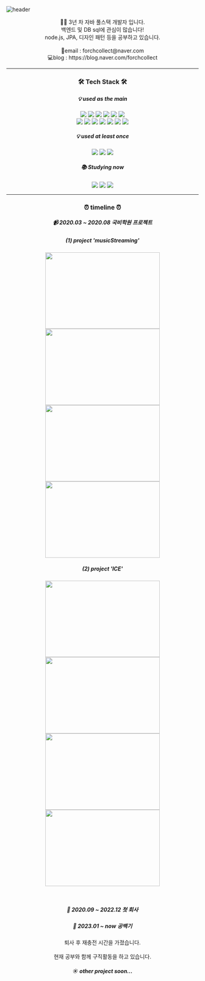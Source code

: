 ![header](https://capsule-render.vercel.app/api?type=soft&color=633122&height=140&text=forchcollect&fontSize=50&fontAlign=28&fontColor=FFFFFF&desc=개발은%20초콜릿처럼%20달달하게&descAlign=61&descAlignY=53)

<p align="center">
🙋‍♀️ 3년 차 자바 풀스택 개발자 입니다.<br>
백엔드 및 DB sql에 관심이 많습니다! <br>
node.js, JPA, 디자인 패턴 등을 공부하고 있습니다.<br>
<br>
📧email : forchcollect@naver.com <br>
💻blog : https://blog.naver.com/forchcollect <br>
</p>

<hr>
<h3 align="center">🛠 Tech Stack 🛠</h3>
<h5 align="center">💡 used as the main</h5>
<p align="center">
    <img src="https://img.shields.io/badge/Java-007396?style=flat-square&logoColor=white"/>
    <img src="https://img.shields.io/badge/Spring-6DB33F?style=flat-square&logo=spring&logoColor=white"/>
    <img src="https://img.shields.io/badge/Spring%20Boot-6DB33F?style=flat-square&logo=springboot&logoColor=white"/>
    <img src="https://img.shields.io/badge/JSP-F37626?style=flat-square&logoColor=white"/>
    <img src="https://img.shields.io/badge/JavaScript-F7DF1E?style=flat-square&logo=JavaScript&logoColor=black"/>
    <img src="https://img.shields.io/badge/jQuery-0769AD?style=flat-square&logo=jQuery&logoColor=white"/>
    <br>
    <img src="https://img.shields.io/badge/HTML5-E34F26?style=flat-square&logo=HTML5&logoColor=white"/>
    <img src="https://img.shields.io/badge/CSS3-1572B6?style=flat-square&logo=css3&logoColor=white"/>
    <img src="https://img.shields.io/badge/MyBatis-000000?style=flat-square&logoColor=white"/>
    <img src="https://img.shields.io/badge/Oracle-F80000?style=flat-square&logo=oracle&logoColor=white"/>
    <img src="https://img.shields.io/badge/MariaDB-1F305F?style=flat-square&logo=mariadbfoundation&logoColor=white"/>
    <img src="https://img.shields.io/badge/apache%20tomcat-F8DC75?style=flat-square&logo=apache-tomcat&logoColor=black"/>
    <img src="https://img.shields.io/badge/Github-181717?style=flat-square&logo=github&logoColor=white"/>
</p>

<h5 align="center">💡 used at least once</h5>
<p align="center">
    <img src="https://img.shields.io/badge/Linux-FCC624?style=flat-square&logo=Linux&logoColor=black"/>
    <img src="https://img.shields.io/badge/Python-3776AB?style=flat-square&logo=Python&logoColor=white"/>
    <img src="https://img.shields.io/badge/C++-00599C?style=flat-square&logo=C%2B%2B&logoColor=white"/>
</p>

<h5 align="center">📚 Studying now</h5>
<p align="center">
    <img src="https://img.shields.io/badge/Node.js-339933?style=flat-square&logo=Node.js&logoColor=white"/>
    <img src="https://img.shields.io/badge/Hibernate(JPA)-59666C?style=flat-square&logo=Hibernate&logoColor=white"/>
    <img src="https://img.shields.io/badge/Design%20Pattern-violet?style=flat-square&logoColor=white"/>
</p>

<hr>
<h3 align="center">⏰ timeline ⏰ </h3>
<h5 align="center">📹  2020.03 ~ 2020.08 국비학원 프로젝트</h5>
<h5 align="center">(1) project 'musicStreaming'</h5>
<p align="center">
    <img src="https://github.com/forchcollect/musicStreaming/assets/59334620/1b57eb78-461e-4881-9f90-1be6a4410b14"
      width="300" height="200"/>
    <img src="https://github.com/forchcollect/musicStreaming/assets/59334620/3f5c03e3-46ce-46fb-ad9e-4741e51414d0"
      width="300" height="200"/>
    <img src="https://github.com/forchcollect/musicStreaming/assets/59334620/7edfa9c4-2d2a-4c23-8258-e6de6a784b49"
      width="300" height="200"/>
    <img src="https://github.com/forchcollect/musicStreaming/assets/59334620/e1055982-93ad-4dad-87e7-722c52684ac2"
      width="300" height="200"/>
</p>
<h5 align="center">(2) project 'ICE'</h5>
<p align="center">
    <img src="https://github.com/forchcollect/musicStreaming/assets/59334620/e133798a-f7f1-4f01-b962-a1c64e516ce2"
      width="300" height="200"/>
    <img src="https://github.com/forchcollect/musicStreaming/assets/59334620/76a91a31-503a-4acf-b47d-f7145d939bc8"
      width="300" height="200"/>
    <img src="https://github.com/forchcollect/musicStreaming/assets/59334620/4643b104-3910-4c32-9ad9-6af58d2d62df"
      width="300" height="200"/>
    <img src="https://github.com/forchcollect/musicStreaming/assets/59334620/38235713-66b1-4b77-ba65-cd6ff0ff9480"
      width="300" height="200"/>
</p>

<br>
<h5 align="center">💼  2020.09 ~ 2022.12 첫 회사</h5>
<h5 align="center">💪  2023.01 ~ now 공백기</h5>
<p align="center">
    퇴사 후 재충전 시간을 가졌습니다.<br><br>
    현재 공부와 함께 구직활동을 하고 있습니다.
</p>

<h5 align="center">☀ other project soon...</h5>

